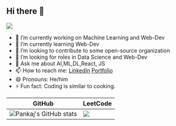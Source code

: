## Hi there 👋
![](https://komarev.com/ghpvc/?username=pankajsingh016&color=blueviolet)

<!-- **pankajsingh016/pankajsingh016** is a ✨ _special_ ✨ repository because its `README.md` (this file) appears on your GitHub profile. -->

<!-- Here are some ideas to get you started: -->

- 🔭 I’m currently working on Machine Learning and Web-Dev
- 🌱 I’m currently learning Web-Dev
- 👯 I’m looking to contribute to some open-source organization
- 🤔 I’m looking for roles in Data Science and Web-Dev
- 💬 Ask me about AI,ML,DL,React, JS
- 📫 How to reach me: [LinkedIn](https://www.linkedin.com/in/pankaj-kanyal-2060291b2/) [Portfolio](https://cream-individual-749.notion.site/Pankaj-Singh-Kanyal-16ee7b460f3e80528128d84f41fe2e96)
- 😄 Pronouns: He/him
- ⚡ Fun fact: Coding is similar to cooking.

|GitHub|LeetCode|
|---|---|
|![Pankaj's GitHub stats](https://github-readme-stats-pankaj-singh-kanyals-projects.vercel.app/api?username=pankajsingh016)|![](https://leetcard.jacoblin.cool/pankajsinghkanyal016)|

  


